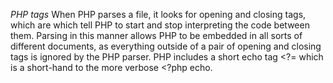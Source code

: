*PHP tags*
When PHP parses a file, it looks for opening and closing tags, which are <?php and ?> which tell PHP to start and stop interpreting the code between them. Parsing in this manner allows PHP to be embedded in all sorts of different documents, as everything outside of a pair of opening and closing tags is ignored by the PHP parser.  PHP includes a short echo tag <?= which is a short-hand to the more verbose <?php echo. 
